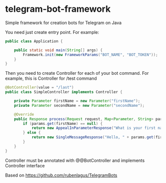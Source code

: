 # telegram-bot-framework
Simple framework for creation bots for Telegram on Java

You need just create entry point. For example:

```java
public class Application {

    public static void main(String[] args) {
        Framework.init(new FrameworkParams("BOT_NAME", "BOT_TOKEN"));
    }
}
```

Then you need to create Controller for each of your bot command. For example, this is Controller for /test command

```java
@BotController(value = "/last")
public class SimpleController implements Controller {

    private Parameter firstName = new Parameter("firstName");
    private Parameter secondName = new Parameter("secondName");

    @Override
    public Response process(Request request, Map<Parameter, String> params) {
        if (params.get(firstName) == null) {
            return new AppealInParameterResponse("What is your first name?", firstName, request.getCommand(), request.getUser());
        } else {
            return new SingleMessageResponse("Hello, " + params.get(firstName) + "!", request.getCommand(), request.getUser());
        }
    }
}
```

Controller must be annotated with @@BotController and implements Controller interface

Based on https://github.com/rubenlagus/TelegramBots
